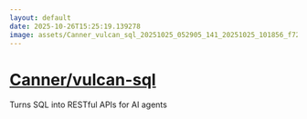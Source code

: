 ```yaml
---
layout: default
date: 2025-10-26T15:25:19.139278
image: assets/Canner_vulcan_sql_20251025_052905_141_20251025_101856_f72f79--20251025T121911912--cropped.png
---
```


# [Canner/vulcan-sql](https://github.com/Canner/vulcan-sql/)

Turns SQL into RESTful APIs for AI agents
